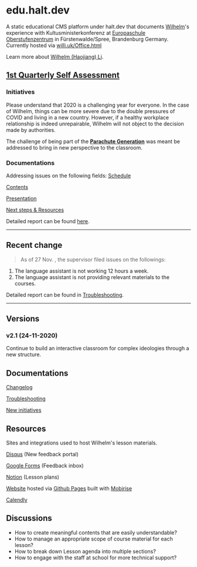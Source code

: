 # edu.halt.dev
A static educational CMS platform under halt.dev that documents [Wilhelm](https://github.com/wilhelmli)'s experience with Kultusministerkonferenz at [Europaschule Oberstufenzentrum](http://www.osz-oder-spree.de/) in Fürstenwalde/Spree, Brandenburg Germany. Currently hosted via [willi.uk/Office.html](https://willi.uk/Office.html)

Learn more about [Wilhelm (Haojiang) Li](https://github.com/wilhelmli).

## [1st Quarterly Self Assessment](https://github.com/wilhelmli/edu.halt.dev/wiki/1st-Quarterly-Self-Assessment)

### Initiatives

Please understand that 2020 is a challenging year for everyone. In the case of Wilhelm, things can be more severe due to the double pressures of COVID and living in a new country. However, if a healthy workplace relationship is indeed unrepairable, Wilhelm will not object to the decision made by authorities.

The challenge of being part of the [**Parachute Generation**](https://www.nytimes.com/2017/02/02/magazine/the-parachute-generation.html) was meant be addressed to bring in new perspective to the classroom.

### Documentations
Addressing issues on the following fields:
[Schedule](https://github.com/wilhelmli/edu.halt.dev/wiki/1st:-Schedule-Issues)

[Contents](https://github.com/wilhelmli/edu.halt.dev/wiki/1st:-Contents-Issues)

[Presentation](https://github.com/wilhelmli/edu.halt.dev/wiki/1st:-Presentation-Issues)

[Next steps & Resources](https://github.com/wilhelmli/edu.halt.dev/wiki/1st:-Next-steps-&-Resources)

Detailed report can be found [here](https://github.com/wilhelmli/edu.halt.dev/wiki/1st-Quarterly-Self-Assessment).

***

## Recent change
> As of 27 Nov. , the supervisor filed issues on the followings: 
1. The language assistant is not working 12 hours a week.
2. The language assistant is not providing relevant materials to the courses.

Detailed report can be found in [Troubleshooting](https://github.com/wilhelmli/edu.halt.dev/wiki/Troubleshooting).

***

## Versions

### v2.1 (24-11-2020)
Continue to build an interactive classroom for complex ideologies through a new structure.

## Documentations

[Changelog](https://github.com/wilhelmli/edu.halt.dev/wiki/Changelog)

[Troubleshooting](https://github.com/wilhelmli/edu.halt.dev/wiki/Troubleshooting)

[New initiatives](https://github.com/wilhelmli/edu.halt.dev/wiki/New-initiatives)

## Resources
Sites and integrations used to host Wilhelm's lesson materials.

[Disqus](https://disqus.com/home/forum/willi-uk/) (New feedback portal)

[Google Forms](https://docs.google.com/forms/d/14Gqy7uChtrG2UUO54Acoi82vsqABaw2TYkyyoGXWhB8) (Feedback inbox) 

[Notion](https://www.notion.so/wilhelmli/Wilhelm-s-Office-175613570c704f8f93a0d19bba784c3d) (Lesson plans)

[Website](https://willi.uk/Office.html) hosted via [Github Pages](https://github.com/wilhelmli/wilhelmli.github.io/blob/master/Office.html) built with [Mobirise](https://mobirise.com/)

[Calendly](https://calendly.com/wilhelmli/office-hours)

## Discussions
- How to create meaningful contents that are easily understandable?
- How to manage an appropriate scope of course material for each lesson?
- How to break down Lesson agenda into multiple sections?
- How to engage with the staff at school for more technical support?

